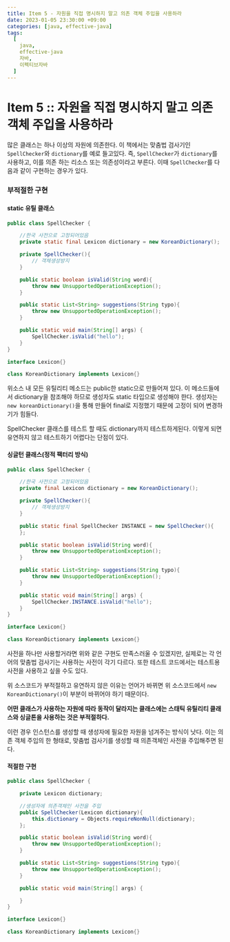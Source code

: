 ```yaml
---
title: Item 5 - 자원을 직접 명시하지 말고 의존 객체 주입을 사용하라
date: 2023-01-05 23:30:00 +09:00
categories: [java, effective-java]
tags:
  [
    java, 
    effective-java
    자바, 
    이펙티브자바
  ]
---
```


# Item 5 :: 자원을 직접 명시하지 말고 의존 객체 주입을 사용하라
많은 클래스는 하나 이상의 자원에 의존한다. 이 책에서는 맞춤법 검사기인 `SpellChecker`와 `dictionary`를 예로 들고있다. 즉, `SpellChecker`가 `dictionary`를 사용하고, 이를 의존 하는 리소스 또는 의존성이라고 부른다. 이때 `SpellChecker`를 다음과 같이 구현하는 경우가 있다.

### 부적절한 구현
#### static 유틸 클래스
```java
public class SpellChecker {

    //한국 사전으로 고정되어있음
    private static final Lexicon dictionary = new KoreanDictionary();

    private SpellChecker(){
        // 객체생성방지
    }

    public static boolean isValid(String word){
        throw new UnsupportedOperationException();
    }

    public static List<String> suggestions(String typo){
        throw new UnsupportedOperationException();
    }

    public static void main(String[] args) {
        SpellChecker.isValid("hello");
    }
}

interface Lexicon{}

class KoreanDictionary implements Lexicon{}
```
위소스 내 모든 유틸리티 메소드는 public한 static으로 만들어져 있다. 이 메소드들에서 dictionary을 참조해야 하므로 생성자도 static 타입으로 생성해야 한다. 생성자는 `new koreanDictionary()`을 통해 만들어 final로 지정했기 때문에 고정이 되어 변경하기가 힘들다.  
  
SpellChecker 클래스를 테스트 할 때도 dictionary까지 테스트하게된다. 이렇게 되면 유연하지 않고 테스트하기 어렵다는 단점이 있다.

#### 싱글턴 클래스(정적 팩터리 방식)
```java
public class SpellChecker {

    //한국 사전으로 고정되어있음
    private final Lexicon dictionary = new KoreanDictionary();

    private SpellChecker(){
        // 객체생성방지
    }

    public static final SpellChecker INSTANCE = new SpellChecker(){
    };

    public static boolean isValid(String word){
        throw new UnsupportedOperationException();
    }

    public static List<String> suggestions(String typo){
        throw new UnsupportedOperationException();
    }

    public static void main(String[] args) {
        SpellChecker.INSTANCE.isValid("hello");
    }
}

interface Lexicon{}

class KoreanDictionary implements Lexicon{}
```
사전을 하나만 사용할거라면 위와 같은 구현도 만족스러울 수 있겠지만, 실제로는 각 언어의 맞춤법 검사기는 사용하는 사전이 각기 다르다. 또한 테스트 코드에서는 테스트용 사전을 사용하고 싶을 수도 있다.  

위 소스코드가 부적절하고 유연하지 않은 이유는 언어가 바뀌면 위 소스코드에서 `new KoreanDictionary()`이 부분이 바뀌어야 하기 때문이다.

**어떤 클래스가 사용하는 자원에 따라 동작이 달라지는 클래스에는 스태틱 유틸리티 클래스와 싱글톤을 사용하는 것은 부적절하다.**

이런 경우 인스턴스를 생성할 때 생성자에 필요한 자원을 넘겨주는 방식이 낫다. 이는 의존 객체 주입의 한 형태로, 맞춤법 검사기를 생성할 때 의존객체인 사전을 주입해주면 된다.

#### 적절한 구현
```java
public class SpellChecker {

    private Lexicon dictionary;

    //생성자에 의존객체인 사전을 주입
    public SpellChecker(Lexicon dictionary){
        this.dictionary = Objects.requireNonNull(dictionary);
    };

    public static boolean isValid(String word){
        throw new UnsupportedOperationException();
    }

    public static List<String> suggestions(String typo){
        throw new UnsupportedOperationException();
    }

    public static void main(String[] args) {

    }
}

interface Lexicon{}

class KoreanDictionary implements Lexicon{}
```
